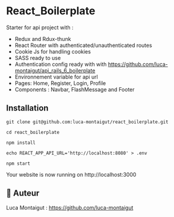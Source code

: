 # React_Boilerplate

Starter for api project with :
- Redux and Rdux-thunk
- React Router with authenticated/unauthenticated routes
- Cookie Js for handling cookies
- SASS ready to use
- Authentication config ready with with https://github.com/luca-montaigut/api_rails_6_boilerplate
- Environnement variable for api url
- Pages: Home, Register, Login, Profile
- Components : Navbar, FlashMessage and Footer

## Installation

`git clone git@github.com:luca-montaigut/react_boilerplate.git`

`cd react_boilerplate`

`npm install`

`echo REACT_APP_API_URL='http://localhost:8080' > .env`

`npm start`

Your website is now running on http://localhost:3000

## 🐰 Auteur
Luca Montaigut : https://github.com/luca-montaigut
